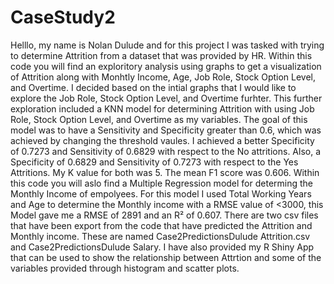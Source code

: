 # CaseStudy2

Helllo, my name is Nolan Dulude and for this project I was tasked with trying to determine Attrition from a dataset that was provided by HR.  Within this code you will find an exploritory analysis using graphs to get a visualization of Attrition along with Monhtly Income, Age, Job Role, Stock Option Level, and Overtime.  I decided based on the intial graphs that I would like to explore the Job Role, Stock Option Level, and Overtime furhter.  This further exploration included a KNN model for determining Attrition with using Job Role, Stock Option Level, and Overtime as my variables.  The goal of this model was to have a Sensitivity and Specificity greater than 0.6, which was achieved by changing the threshold vaules. I achieved a better Specificity of 0.7273 and Sensitivity of 0.6829 with respect to the No attritions. Also, a Specificity of 0.6829 and Sensitivity of 0.7273 with respect to the Yes Attritions.  My K value for both was 5.  The mean F1 score was 0.606.  Within this code you will aslo find a Multiple Regression model for determing the Monthly Income of empolyees.  For this model I used Total Working Years and Age to determine the Monthly income with a RMSE value of <3000, this Model gave me a RMSE of 2891 and an R² of 0.607.  There are two csv files that have been export from the code that have predicted the Attrition and Monthly income.  These are named Case2PredictionsDulude Attrition.csv and Case2PredictionsDulude Salary.  I have also provided my R Shiny App that can be used to show the relationship between Attrtion and some of the variables provided through histogram and scatter plots.  
